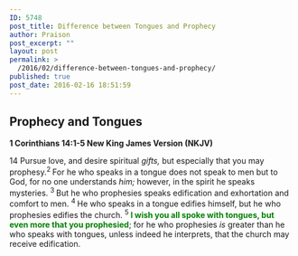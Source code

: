 ```yaml
---
ID: 5748
post_title: Difference between Tongues and Prophecy
author: Praison
post_excerpt: ""
layout: post
permalink: >
  /2016/02/difference-between-tongues-and-prophecy/
published: true
post_date: 2016-02-16 18:51:59
---
```

<h2 class="passage-display"><strong>Prophecy and Tongues</strong></h2>
<p class="passage-display"><strong><span class="passage-display-bcv">1 Corinthians 14:1-5
</span><span class="passage-display-version">New King James Version (NKJV)</span></strong></p>
<p class="chapter-2"><span class="text 1Cor-14-1"><span class="chapternum">14 </span>Pursue love, and desire spiritual <i>gifts,</i> but especially that you may prophesy.</span><span id="en-NKJV-28681" class="text 1Cor-14-2"><sup class="versenum">2 </sup>For he who speaks in a tongue does not speak to men but to God, for no one understands <i>him;</i> however, in the spirit he speaks mysteries. </span><span id="en-NKJV-28682" class="text 1Cor-14-3"><sup class="versenum">3 </sup>But he who prophesies speaks edification and exhortation and comfort to men. </span><span id="en-NKJV-28683" class="text 1Cor-14-4"><sup class="versenum">4 </sup>He who speaks in a tongue edifies himself, but he who prophesies edifies the church. </span><span id="en-NKJV-28684" class="text 1Cor-14-5"><sup class="versenum">5 </sup><span style="color: #008000;"><strong>I wish you all spoke with tongues, but even more that you prophesied</strong></span>; for he who prophesies <i>is</i> greater than he who speaks with tongues, unless indeed he interprets, that the church may receive edification.</span></p>